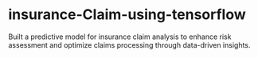 # insurance-Claim-using-tensorflow
Built a predictive model for insurance claim analysis to enhance risk assessment and optimize claims processing through data-driven insights.
